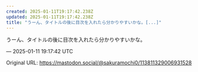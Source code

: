 ```yaml
---
created: 2025-01-11T19:17:42.238Z
updated: 2025-01-11T19:17:42.238Z
title: "うーん、タイトルの後に目次を入れたら分かりやすいかな。[...]"
---
```


<p>うーん、タイトルの後に目次を入れたら分かりやすいかな。</p>

&mdash; 2025-01-11 19:17:42 UTC

Original URL: https://mastodon.social/@sakuramochi0/113811329006931528
